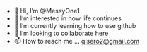 - 👋 Hi, I’m @MessyOne1
- 👀 I’m interested in how life continues
- 🌱 I’m currently learning how to use github
- 💞️ I’m looking to collaborate here
- 📫 How to reach me ... qlsero2@gmail.com

<!---
MessyOne1/MessyOne1 is a ✨ special ✨ repository because its `README.md` (this file) appears on your GitHub profile.
You can click the Preview link to take a look at your changes.
--->
